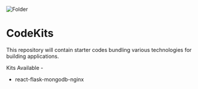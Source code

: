 ![Folder](https://cdn.filepicker.io/api/file/4sKZMPYDRhOrbAC7vNAO?1)

# CodeKits

This repository will contain starter codes bundling various technologies for building applications.

Kits Available - 

- react-flask-mongodb-nginx
